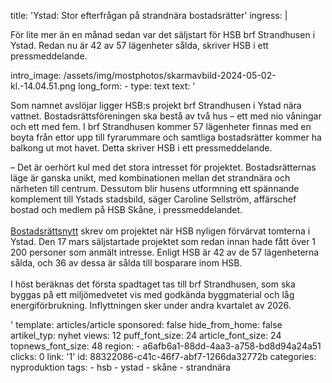 title: 'Ystad: Stor efterfrågan på strandnära bostadsrätter'
ingress: |
  <p>För lite mer än en månad sedan var det säljstart för HSB brf Strandhusen i Ystad. Redan nu är 42 av 57 lägenheter sålda, skriver HSB i ett pressmeddelande.
  </p>
intro_image: /assets/img/mostphotos/skarmavbild-2024-05-02-kl.-14.04.51.png
long_form:
  -
    type: text
    text: '<p>Som namnet avslöjar ligger HSB:s projekt brf Strandhusen i Ystad nära vattnet. Bostadsrättsföreningen ska bestå av två hus – ett med nio våningar och ett med fem. I brf Strandhusen kommer 57 lägenheter finnas med en boyta från ettor upp till fyrarummare och samtliga bostadsrätter kommer ha balkong ut mot havet. Detta skriver HSB i ett pressmeddelande.&nbsp;</p><p>– Det är oerhört kul med det stora intresset för projektet. Bostadsrätternas läge är ganska unikt, med kombinationen mellan det strandnära och närheten till centrum. Dessutom blir husens utformning ett spännande komplement till Ystads stadsbild, säger Caroline Sellström, affärschef bostad och medlem på HSB Skåne, i pressmeddelandet.<br><br><a href="https://bostadsrattsnytt.se/nyheter/nyproduktion/2022-04-06-ystad-57-laegenheter-i-projekt-brf-strandhusen" target="_blank">Bostadsrättsnytt</a> skrev om projektet när HSB nyligen förvärvat tomterna i Ystad. Den 17 mars säljstartade projektet som redan innan hade fått över 1 200 personer som anmält intresse. Enligt HSB är 42 av de 57 lägenheterna sålda, och 36 av dessa är sålda till bosparare inom HSB. <br><br>I höst beräknas det första spadtaget tas till brf Strandhusen, som ska byggas på ett miljömedvetet vis med godkända byggmaterial och låg energiförbrukning. Inflyttningen sker under andra kvartalet av 2026.&nbsp;</p>'
template: articles/article
sponsored: false
hide_from_home: false
artikel_typ: nyhet
views: 12
puff_font_size: 24
article_font_size: 24
topnews_font_size: 48
region:
  - a6afb6a1-88dd-4aa3-a758-bd8d94a24a51
clicks: 0
link: '1'
id: 88322086-c41c-46f7-abf7-1266da32772b
categories: nyproduktion
tags:
  - hsb
  - ystad
  - skåne
  - strandnära
